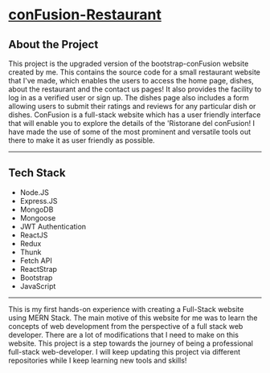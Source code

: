 # [conFusion-Restaurant](https://roshanm03.netlify.app/)

## About the Project

This project is the upgraded version of the bootstrap-conFusion website created by me.
This contains the source code for a small restaurant website that I've made, which enables the users to access the home page, dishes, about the restaurant and the contact us pages! It also provides the facility to log in as a verified user or sign up. The dishes page also includes a form allowing users to submit their ratings and reviews for any particular dish or dishes.
ConFusion is a full-stack website which has a user friendly interface that will enable you to explore the details of the 'Ristorane del conFusion! I have made the use of some of the most prominent and versatile tools out there to make it as user friendly as possible.

___________________________________________________________________________________________________________________________________________________________

## Tech Stack
* Node.JS
* Express.JS
* MongoDB
* Mongoose
* JWT Authentication
* ReactJS
* Redux
* Thunk 
* Fetch API
* ReactStrap
* Bootstrap
* JavaScript
___________________________________________________________________________________________________________________________________________________________

This is my first hands-on experience with creating a Full-Stack website using MERN Stack. The main motive of this website for me was to learn the concepts of web development from the perspective of a full stack web developer. There are a lot of modifications that I need to make on this website. This project is a step towards the journey of being a professional full-stack web-developer. I will keep updating this project via different repositories while I keep learning new tools and skills!
